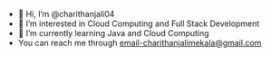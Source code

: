 - 👋 Hi, I’m @charithanjali04
- 👀 I’m interested in Cloud Computing and Full Stack Development
- 🌱 I’m currently learning Java and Cloud Computing
- You can reach me through email-charithanjalimekala@gmail.com


<!---
charithanjali04/charithanjali04 is a ✨ special ✨ repository because its `README.md` (this file) appears on your GitHub profile.
You can click the Preview link to take a look at your changes.
--->
